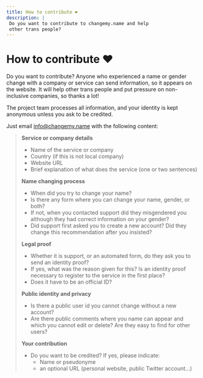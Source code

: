 ```yaml
---
title: How to contribute ❤
description: |
 Do you want to contribute to changemy.name and help
 other trans people? 
---
```


# How to contribute ❤️

Do you want to contribute? Anyone who experienced a name or gender
change with a company or service can send information, so it appears
on the website. It will help other trans people and put pressure on
non-inclusive companies, so thanks a lot!

The project team processes all information, and your identity
is kept anonymous unless you ask to be credited.

Just email [info@changemy.name](mailto:info@changemy.name) with
the following content:

> **Service or company details**
> * Name of the service or company
> * Country (if this is not local company)
> * Website URL
> * Brief explanation of what does the service (one or two sentences)
>
> **Name changing process**
> 
> * When did you try to change your name?
> * Is there any form where you can change your name, gender, or both?
> * If not, when you contacted support did they misgendered you although
>they had correct information on your gender?
> * Did support first asked you to create a new account? Did they change
>this recommendation after you insisted?
>
> **Legal proof**
> * Whether it is support, or an automated form, do they ask you to send
>an identity proof?
> * If yes, what was the reason given for this? Is an identity proof
>necessary to register to the service in the first place?
> * Does it have to be an official ID?
>
> **Public identity and privacy**
> * Is there a public user id you cannot change without a new account?
> * Are there public comments where you name can appear and which you
>cannot edit or delete? Are they easy to find for other users?
>
> **Your contribution**
> * Do you want to be credited? If yes, please indicate:
>   * Name or pseudonyme
>   * an optional URL (personal website, public Twitter account...)

